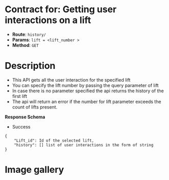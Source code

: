 # Contract for: Getting user interactions on a lift

- **Route**: `history/`
- **Params**: `lift = <lift_number >`
- **Method**: `GET`

# Description

- This API gets all the user interaction for the specified lift
- You can specify the lift number by passing the query parameter of lift
- In case there is no parameter specified the api returns the history of the first lift
- The api will return an error if the number for lift parameter exceeds the count of lifts present.

**Response Schema**

- Success

```
{
    "Lift_id": Id of the selected lift,
    "history": [] list of user interactions in the form of string
}
```

# Image gallery
